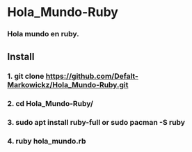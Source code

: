 # Hola_Mundo-Ruby
### Hola mundo en ruby.

## Install

### 1. git clone https://github.com/Defalt-Markowickz/Hola_Mundo-Ruby.git

### 2. cd Hola_Mundo-Ruby/

### 3. sudo apt install ruby-full or sudo pacman -S ruby

### 4. ruby hola_mundo.rb
